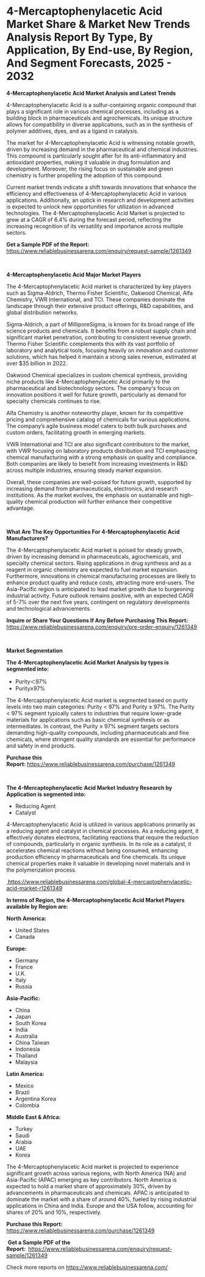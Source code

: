 <p><h1>4-Mercaptophenylacetic Acid Market Share & Market New Trends Analysis Report By Type, By Application, By End-use, By Region, And Segment Forecasts, 2025 - 2032</h1></p><p><strong>4-Mercaptophenylacetic Acid Market Analysis and Latest Trends</strong></p>
<p><p>4-Mercaptophenylacetic Acid is a sulfur-containing organic compound that plays a significant role in various chemical processes, including as a building block in pharmaceuticals and agrochemicals. Its unique structure allows for compatibility in diverse applications, such as in the synthesis of polymer additives, dyes, and as a ligand in catalysis. </p><p>The market for 4-Mercaptophenylacetic Acid is witnessing notable growth, driven by increasing demand in the pharmaceutical and chemical industries. This compound is particularly sought after for its anti-inflammatory and antioxidant properties, making it valuable in drug formulation and development. Moreover, the rising focus on sustainable and green chemistry is further propelling the adoption of this compound.</p><p>Current market trends indicate a shift towards innovations that enhance the efficiency and effectiveness of 4-Mercaptophenylacetic Acid in various applications. Additionally, an uptick in research and development activities is expected to unlock new opportunities for utilization in advanced technologies. The 4-Mercaptophenylacetic Acid Market is projected to grow at a CAGR of 6.4% during the forecast period, reflecting the increasing recognition of its versatility and importance across multiple sectors.</p></p>
<p><strong>Get a Sample PDF of the Report:&nbsp;</strong> <a href="https://www.reliablebusinessarena.com/enquiry/request-sample/1261349?utm_campaign=2116&utm_medium=2&utm_source=Github&utm_content=ia&utm_term=03042025&utm_id=4-mercaptophenylacetic-acid">https://www.reliablebusinessarena.com/enquiry/request-sample/1261349</a></p>
<p>&nbsp;</p>
<p><strong>4-Mercaptophenylacetic Acid Major Market Players</strong></p>
<p><p>The 4-Mercaptophenylacetic Acid market is characterized by key players such as Sigma-Aldrich, Thermo Fisher Scientific, Oakwood Chemical, Alfa Chemistry, VWR International, and TCI. These companies dominate the landscape through their extensive product offerings, R&D capabilities, and global distribution networks.</p><p>Sigma-Aldrich, a part of MilliporeSigma, is known for its broad range of life science products and chemicals. It benefits from a robust supply chain and significant market penetration, contributing to consistent revenue growth. Thermo Fisher Scientific complements this with its vast portfolio of laboratory and analytical tools, focusing heavily on innovation and customer solutions, which has helped it maintain a strong sales revenue, estimated at over $35 billion in 2022.</p><p>Oakwood Chemical specializes in custom chemical synthesis, providing niche products like 4-Mercaptophenylacetic Acid primarily to the pharmaceutical and biotechnology sectors. The company's focus on innovation positions it well for future growth, particularly as demand for specialty chemicals continues to rise.</p><p>Alfa Chemistry is another noteworthy player, known for its competitive pricing and comprehensive catalog of chemicals for various applications. The company’s agile business model caters to both bulk purchases and custom orders, facilitating growth in emerging markets.</p><p>VWR International and TCI are also significant contributors to the market, with VWR focusing on laboratory products distribution and TCI emphasizing chemical manufacturing with a strong emphasis on quality and compliance. Both companies are likely to benefit from increasing investments in R&D across multiple industries, ensuring steady market expansion.</p><p>Overall, these companies are well-poised for future growth, supported by increasing demand from pharmaceuticals, electronics, and research institutions. As the market evolves, the emphasis on sustainable and high-quality chemical production will further enhance their competitive advantage.</p></p>
<p>&nbsp;</p>
<p><strong>What Are The Key Opportunities For 4-Mercaptophenylacetic Acid Manufacturers?</strong></p>
<p><p>The 4-Mercaptophenylacetic Acid market is poised for steady growth, driven by increasing demand in pharmaceuticals, agrochemicals, and specialty chemical sectors. Rising applications in drug synthesis and as a reagent in organic chemistry are expected to fuel market expansion. Furthermore, innovations in chemical manufacturing processes are likely to enhance product quality and reduce costs, attracting more end-users. The Asia-Pacific region is anticipated to lead market growth due to burgeoning industrial activity. Future outlook remains positive, with an expected CAGR of 5-7% over the next five years, contingent on regulatory developments and technological advancements.</p></p>
<p><strong>Inquire or Share Your Questions If Any Before Purchasing This Report:</strong> <a href="https://www.reliablebusinessarena.com/enquiry/pre-order-enquiry/1261349?utm_campaign=2116&utm_medium=2&utm_source=Github&utm_content=ia&utm_term=03042025&utm_id=4-mercaptophenylacetic-acid">https://www.reliablebusinessarena.com/enquiry/pre-order-enquiry/1261349</a></p>
<p>&nbsp;</p>
<p><strong>Market Segmentation</strong></p>
<p><strong>The 4-Mercaptophenylacetic Acid Market Analysis by types is segmented into:</strong></p>
<p><ul><li>Purity＜97%</li><li>Purity≥97%</li></ul></p>
<p><p>The 4-Mercaptophenylacetic Acid market is segmented based on purity levels into two main categories: Purity < 97% and Purity ≥ 97%. The Purity < 97% segment typically caters to industries that require lower-grade materials for applications such as basic chemical synthesis or as intermediates. In contrast, the Purity ≥ 97% segment targets sectors demanding high-quality compounds, including pharmaceuticals and fine chemicals, where stringent quality standards are essential for performance and safety in end products.</p></p>
<p><strong>Purchase this Report:&nbsp;</strong><a href="https://www.reliablebusinessarena.com/purchase/1261349?utm_campaign=2116&utm_medium=2&utm_source=Github&utm_content=ia&utm_term=03042025&utm_id=4-mercaptophenylacetic-acid">https://www.reliablebusinessarena.com/purchase/1261349</a></p>
<p>&nbsp;</p>
<p><strong>The 4-Mercaptophenylacetic Acid Market Industry Research by Application is segmented into:</strong></p>
<p><ul><li>Reducing Agent</li><li>Catalyst</li></ul></p>
<p><p>4-Mercaptophenylacetic Acid is utilized in various applications primarily as a reducing agent and catalyst in chemical processes. As a reducing agent, it effectively donates electrons, facilitating reactions that require the reduction of compounds, particularly in organic synthesis. In its role as a catalyst, it accelerates chemical reactions without being consumed, enhancing production efficiency in pharmaceuticals and fine chemicals. Its unique chemical properties make it valuable in developing novel materials and in the polymerization process.</p></p>
<p><a href="https://www.reliablebusinessarena.com/global-4-mercaptophenylacetic-acid-market-r1261349?utm_campaign=2116&utm_medium=2&utm_source=Github&utm_content=ia&utm_term=03042025&utm_id=4-mercaptophenylacetic-acid">&nbsp;https://www.reliablebusinessarena.com/global-4-mercaptophenylacetic-acid-market-r1261349</a></p>
<p><strong>In terms of Region, the 4-Mercaptophenylacetic Acid Market Players available by Region are:</strong></p>
<p>
    <p> <strong> North America: </strong>
        <ul>
            <li>United States</li>
            <li>Canada</li>
        </ul>
        </p> 
    <p> <strong> Europe: </strong>
        <ul>
            <li>Germany</li>
            <li>France</li>
            <li>U.K.</li>
            <li>Italy</li>
            <li>Russia</li>
        </ul>
        </p> 
    <p> <strong> Asia-Pacific: </strong>
        <ul>
            <li>China</li>
            <li>Japan</li>
            <li>South Korea</li>
            <li>India</li>
            <li>Australia</li>
            <li>China Taiwan</li>
            <li>Indonesia</li>
            <li>Thailand</li>
            <li>Malaysia</li>
        </ul>
        </p> 
    <p> <strong> Latin America: </strong>
        <ul>
            <li>Mexico</li>
            <li>Brazil</li>
            <li>Argentina Korea</li>
            <li>Colombia</li>
        </ul>
        </p> 
    <p> <strong> Middle East & Africa: </strong>
        <ul>
            <li>Turkey</li>
            <li>Saudi</li>
            <li>Arabia</li>
            <li>UAE</li>
            <li>Korea</li>
        </ul>
    </p>
    </p>
<p><p>The 4-Mercaptophenylacetic Acid market is projected to experience significant growth across various regions, with North America (NA) and Asia-Pacific (APAC) emerging as key contributors. North America is expected to hold a market share of approximately 30%, driven by advancements in pharmaceuticals and chemicals. APAC is anticipated to dominate the market with a share of around 40%, fueled by rising industrial applications in China and India. Europe and the USA follow, accounting for shares of 20% and 10%, respectively.</p></p>
<p><strong>Purchase this Report: </strong><a href="https://www.reliablebusinessarena.com/purchase/1261349?utm_campaign=2116&utm_medium=2&utm_source=Github&utm_content=ia&utm_term=03042025&utm_id=4-mercaptophenylacetic-acid">https://www.reliablebusinessarena.com/purchase/1261349</a></p>
<p>&nbsp;<strong>Get a Sample PDF of the Report:&nbsp;&nbsp;</strong><a href="https://www.reliablebusinessarena.com/enquiry/request-sample/1261349?utm_campaign=2116&utm_medium=2&utm_source=Github&utm_content=ia&utm_term=03042025&utm_id=4-mercaptophenylacetic-acid">https://www.reliablebusinessarena.com/enquiry/request-sample/1261349</a></p>
<p><strong></strong></p>
<p>Check more reports on <a href="https://www.reliablebusinessarena.com/?utm_campaign=2116&utm_medium=2&utm_source=Github&utm_content=ia&utm_term=03042025&utm_id=4-mercaptophenylacetic-acid">https://www.reliablebusinessarena.com/</a></p>